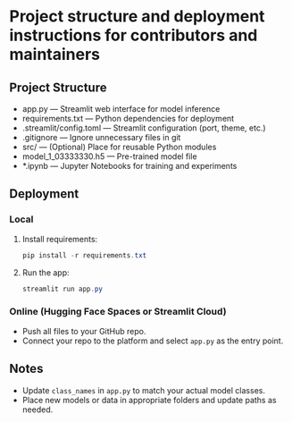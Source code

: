 # Project structure and deployment instructions for contributors and maintainers

## Project Structure

- app.py — Streamlit web interface for model inference
- requirements.txt — Python dependencies for deployment
- .streamlit/config.toml — Streamlit configuration (port, theme, etc.)
- .gitignore — Ignore unnecessary files in git
- src/ — (Optional) Place for reusable Python modules
- model_1_03333330.h5 — Pre-trained model file
- *.ipynb — Jupyter Notebooks for training and experiments

## Deployment

### Local
1. Install requirements:
   ```powershell
   pip install -r requirements.txt
   ```
2. Run the app:
   ```powershell
   streamlit run app.py
   ```

### Online (Hugging Face Spaces or Streamlit Cloud)
- Push all files to your GitHub repo.
- Connect your repo to the platform and select `app.py` as the entry point.

## Notes
- Update `class_names` in `app.py` to match your actual model classes.
- Place new models or data in appropriate folders and update paths as needed.
